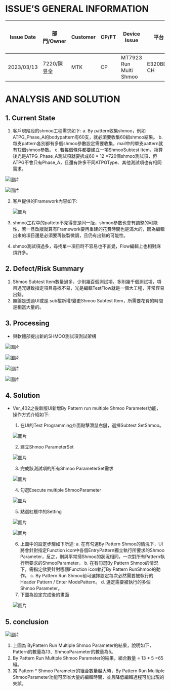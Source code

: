 # ISSUE’S GENERAL INFORMATION
Issue Date |部門/Owner |Customer |CP/FT |Device Issue |平台 |異常判定 |Keywords |Application |
| ---------- |---------- |---------- |---------- |---------- |---------- |---------- |---------- |---------- |
| 2023/03/13 |7220/陳昱全 |MTK |CP |MT7923 Run Multi Shmoo |E320BD-CH |軟體 |shmoo, by pattern |WIFI6 |
# ANALYSIS AND SOLUTION
## 1. Current State
1.  客戶現階段的shmoo工程需求如下:
   a. By pattern收集shmoo，例如ATPG_Phase_A的bodypattern有60支，就必須要收集60組shmoo結果。
   b.每支pattern各別都有多個shmoo參數設定需要收集，mail中的單支pattern就有12個shmoo參數。
   c. 若每個條件都要建立一項ShmooSubtest Item，換算後光是ATPG_Phase_A測試項就要拆成60 * 12 =720個shmoo測試項，但ATPG不會只有Phase_A，且還有許多不同ATPGType、其他測試項也有相同需求。

   ![圖片](images/MTK_MT7923__Run_Multi_Shmoo_ISSUE_20230313.002.png)


   ![圖片](images/MTK_MT7923__Run_Multi_Shmoo_ISSUE_20230313.003.png)

2. 客戶提供的Framework內容如下:

   ![圖片](images/MTK_MT7923__Run_Multi_Shmoo_ISSUE_20230313.004.png)

3. shmoo工程中的pattetn不見得會是同一版，shmoo參數也會有調整的可能性，若一旦改版就算有Framework要再重建的花費時間也是滿大的，因為編輯出來的項目還是必須要再後製微調，且仍有出錯的可能性。
4.  shmoo測試項過多，尋找單一項目時不容易也不直覺，Flow編輯上也相對麻煩許多。
## 2. Defect/Risk Summary
1.  Shmoo Subtest Item數量過多，少則幾百個測試項，多則幾千個測試項，項目過冗導致指定項目尋找不易，光是編輯TestFlow就是一個大工程，非常容易出錯。
2.  無論是透過UI或是.sub檔新增/變更Shmoo Subtest Item，所需要花費的時間是相當大量的。
## 3. Processing
* 與軟體部提出新的SHMOO測試項測試架構

![圖片](images/MTK_MT7923__Run_Multi_Shmoo_ISSUE_20230313.005.png)


![圖片](images/MTK_MT7923__Run_Multi_Shmoo_ISSUE_20230313.006.png)


![圖片](images/MTK_MT7923__Run_Multi_Shmoo_ISSUE_20230313.007.png)


![圖片](images/MTK_MT7923__Run_Multi_Shmoo_ISSUE_20230313.008.png)

## 4. Solution
* Ver_402之後新版UI新增By Pattern run multiple Shmoo Parameter功能，操作方式介紹如下:
   1. 在UI的Test Programming介面點擊滑鼠右鍵，選擇Subtest SetShmoo。

   ![圖片](images/MTK_MT7923__Run_Multi_Shmoo_ISSUE_20230313.009.png)

   2. 建立Shmoo ParameterSet

   ![圖片](images/MTK_MT7923__Run_Multi_Shmoo_ISSUE_20230313.010.png)

   3. 完成該測試項的所有Shmoo ParameterSet需求

   ![圖片](images/MTK_MT7923__Run_Multi_Shmoo_ISSUE_20230313.011.png)

   4. 勾選Execute multiple ShmooParameter

   ![圖片](images/MTK_MT7923__Run_Multi_Shmoo_ISSUE_20230313.012.png)

   5. 點選紅框中的Setting

   ![圖片](images/MTK_MT7923__Run_Multi_Shmoo_ISSUE_20230313.013.png)


   ![圖片](images/MTK_MT7923__Run_Multi_Shmoo_ISSUE_20230313.014.png)

   6. 上圖中的設定步驟如下所述:
      a. 在有勾選By Pattern Shmoo的情況下，UI將會針對指定Function icon中各個EntryPattern獨立執行所要求的Shmoo Parameter，反之，則與平常掃Shmoo的狀況相同，一次對所有Pattern執行所要求的ShmooParameter。
      b. 在有勾選By Pattern Shmoo的情況下，需指定欲要針對哪個Function icon執行By Pattern RunShmoo的動作。
      c. By Pattern Run Shmoo前可選擇設定每次必然需要被執行的Header Pattern / Enter ModePattern。
      d. 選定需要被執行的多個Shmoo Parameter。
   7. 下圖為設定完成後的畫面

   ![圖片](images/MTK_MT7923__Run_Multi_Shmoo_ISSUE_20230313.015.png)

## 5. conclusion

![圖片](images/MTK_MT7923__Run_Multi_Shmoo_ISSUE_20230313.016.png)

1.  上圖為 ByPattern Run Multiple Shmoo Parameter的結果，說明如下，Pattern的數量為13、ShmooParameter的數量為5。
2.  By Pattern Run Multiple Shmoo Parameter的結果，組合數量 = 13 * 5 =65組。
3.  當 Pattern * Shmoo Parameter的組合數量越大時，By Pattern Run Multiple ShmooParameter功能可節省大量的編輯時間，並且降低編輯過程可能出現的失誤。
